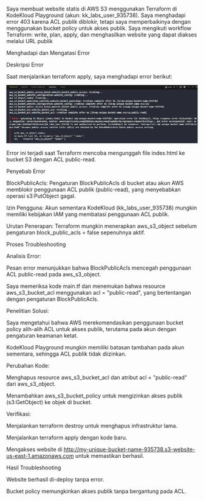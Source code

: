 Saya membuat website statis di AWS S3 menggunakan Terraform di KodeKloud Playground (akun: kk_labs_user_935738). Saya menghadapi error 403 karena ACL publik diblokir, tetapi saya memperbaikinya dengan menggunakan bucket policy untuk akses publik. Saya mengikuti workflow Terraform: write, plan, apply, dan menghasilkan website yang dapat diakses melalui URL publik

Menghadapi dan Mengatasi Error

Deskripsi Error

Saat menjalankan terraform apply, saya menghadapi error berikut:

![alt text](image-2.png)

Error ini terjadi saat Terraform mencoba mengunggah file index.html ke bucket S3 dengan ACL public-read.


Penyebab Error



BlockPublicAcls: Pengaturan BlockPublicAcls di bucket atau akun AWS memblokir penggunaan ACL publik (public-read), yang menyebabkan operasi s3:PutObject gagal.


Izin Pengguna: Akun sementara KodeKloud (kk_labs_user_935738) mungkin memiliki kebijakan IAM yang membatasi penggunaan ACL publik.


Urutan Penerapan: Terraform mungkin menerapkan aws_s3_object sebelum pengaturan block_public_acls = false sepenuhnya aktif.


Proses Troubleshooting


Analisis Error:


Pesan error menunjukkan bahwa BlockPublicAcls mencegah penggunaan ACL public-read pada aws_s3_object.


Saya memeriksa kode main.tf dan menemukan bahwa resource aws_s3_bucket_acl menggunakan acl = "public-read", yang bertentangan dengan pengaturan BlockPublicAcls.


Penelitian Solusi:



Saya mengetahui bahwa AWS merekomendasikan penggunaan bucket policy alih-alih ACL untuk akses publik, terutama pada akun dengan pengaturan keamanan ketat.


KodeKloud Playground mungkin memiliki batasan tambahan pada akun sementara, sehingga ACL publik tidak diizinkan.


Perubahan Kode:



Menghapus resource aws_s3_bucket_acl dan atribut acl = "public-read" dari aws_s3_object.


Menambahkan aws_s3_bucket_policy untuk mengizinkan akses publik (s3:GetObject) ke objek di bucket.

Verifikasi:


Menjalankan terraform destroy untuk menghapus infrastruktur lama.


Menjalankan terraform apply dengan kode baru.


Mengakses website di http://my-unique-bucket-name-935738.s3-website-us-east-1.amazonaws.com untuk memastikan berhasil.

Hasil Troubleshooting


Website berhasil di-deploy tanpa error.


Bucket policy memungkinkan akses publik tanpa bergantung pada ACL.